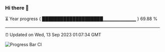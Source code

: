 ### Hi there 👋

⏳ Year progress { ████████████████████▁▁▁▁▁▁▁▁▁▁ } 69.88 %

---

⏰ Updated on Wed, 13 Sep 2023 01:07:34 GMT

![Progress Bar CI](https://github.com/liununu/liununu/workflows/Progress%20Bar%20CI/badge.svg)
